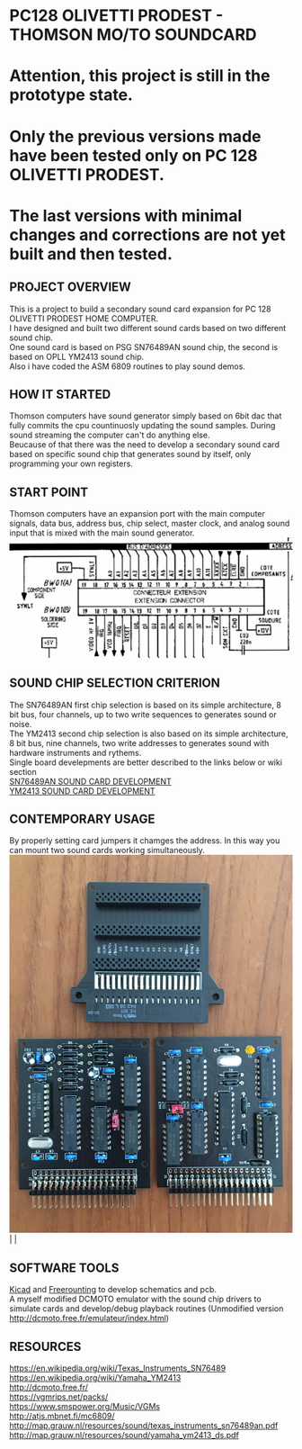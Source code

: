 # PC128 OLIVETTI PRODEST - THOMSON MO/TO SOUNDCARD

# Attention, this project is still in the prototype state.
# Only the previous versions made have been tested only on PC 128 OLIVETTI PRODEST.
# The last versions with minimal changes and corrections are not yet built and then tested.

## PROJECT OVERVIEW
This is a project to build a secondary sound card expansion for PC 128 OLIVETTI PRODEST HOME COMPUTER.<br/>
I have designed and built two different sound cards based on two different sound chip.<br/>
One sound card is based on PSG SN76489AN sound chip, the second is based on OPLL YM2413 sound chip.<br/>
Also i have coded the ASM 6809 routines to play sound demos.<br/>

## HOW IT STARTED
Thomson computers have sound generator simply based on 6bit dac that fully commits the cpu countinuosly updating the sound samples. During sound streaming the computer can't do anything else.<br/>
Beucause of that there was the need to develop a secondary sound card based on specific sound chip that generates sound by itself, only programming your own registers.<br/>
## START POINT
Thomson computers have an expansion port with the main computer signals, data bus, address bus, chip select, master clock, and analog sound input that is mixed with the main sound generator.<br/>
![](https://github.com/dinoflorenzi/THOMSON-MO-TO-SOUNDCARD/blob/main/COMMON/Expansion_port.jpg)<br/>
## SOUND CHIP SELECTION CRITERION
The SN76489AN first chip selection is based on its simple architecture, 8 bit bus, four channels, up to two write sequences to generates sound or noise.<br/>
The YM2413 second chip selection is also based on its simple architecture, 8 bit bus, nine channels, two write addresses to generates sound with hardware instruments and rythems.<br/>
Single board develepments are better described to the links below or wiki section<br/>
[SN76489AN SOUND CARD DEVELOPMENT](https://github.com/dinoflorenzi/THOMSON-MO-TO-SOUNDCARD/wiki/SN76489AN-MOTO-SOUND-CARD)<br/>
[YM2413 SOUND CARD DEVELOPMENT](https://github.com/dinoflorenzi/THOMSON-MO-TO-SOUNDCARD/wiki/YM2413-MOTO-SOUND-CARD)<br/>
## CONTEMPORARY USAGE
By properly setting card jumpers it chamges the address. In this way you can mount two sound cards working  simultaneously.
![](https://github.com/dinoflorenzi/THOMSON-MO-TO-SOUNDCARD/blob/main/COMMON/IMG_3648.JPG)
|[](https://github.com/dinoflorenzi/THOMSON-MO-TO-SOUNDCARD/blob/main/COMMON/IMG_3650.JPG)
|[](https://github.com/dinoflorenzi/THOMSON-MO-TO-SOUNDCARD/blob/main/COMMON/IMG_3651.JPG)
## SOFTWARE TOOLS
[Kicad](https://www.kicad.org/) and [Freerounting](https://freerouting.org/) to develop schematics and pcb.<br/>
A myself modified DCMOTO emulator with the sound chip drivers to simulate cards and develop/debug playback routines (Unmodified version http://dcmoto.free.fr/emulateur/index.html)<br/>
## RESOURCES
https://en.wikipedia.org/wiki/Texas_Instruments_SN76489<br/>
https://en.wikipedia.org/wiki/Yamaha_YM2413<br/>
http://dcmoto.free.fr/<br/>
https://vgmrips.net/packs/<br/>
https://www.smspower.org/Music/VGMs<br/>
http://atjs.mbnet.fi/mc6809/<br/>
http://map.grauw.nl/resources/sound/texas_instruments_sn76489an.pdf<br/>
http://map.grauw.nl/resources/sound/yamaha_ym2413_ds.pdf<br/>

